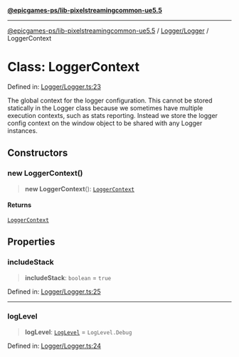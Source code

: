 [**@epicgames-ps/lib-pixelstreamingcommon-ue5.5**](../../../README.md)

***

[@epicgames-ps/lib-pixelstreamingcommon-ue5.5](../../../README.md) / [Logger/Logger](../README.md) / LoggerContext

# Class: LoggerContext

Defined in: [Logger/Logger.ts:23](https://github.com/mcottontensor/PixelStreamingInfrastructure/blob/5fb85fd65be1623aae0ff7d1b463a27836d35a34/Common/src/Logger/Logger.ts#L23)

The global context for the logger configuration.
This cannot be stored statically in the Logger class because we sometimes have multiple execution
contexts, such as stats reporting. Instead we store the logger config context on the window object
to be shared with any Logger instances.

## Constructors

### new LoggerContext()

> **new LoggerContext**(): [`LoggerContext`](LoggerContext.md)

#### Returns

[`LoggerContext`](LoggerContext.md)

## Properties

### includeStack

> **includeStack**: `boolean` = `true`

Defined in: [Logger/Logger.ts:25](https://github.com/mcottontensor/PixelStreamingInfrastructure/blob/5fb85fd65be1623aae0ff7d1b463a27836d35a34/Common/src/Logger/Logger.ts#L25)

***

### logLevel

> **logLevel**: [`LogLevel`](../enumerations/LogLevel.md) = `LogLevel.Debug`

Defined in: [Logger/Logger.ts:24](https://github.com/mcottontensor/PixelStreamingInfrastructure/blob/5fb85fd65be1623aae0ff7d1b463a27836d35a34/Common/src/Logger/Logger.ts#L24)

